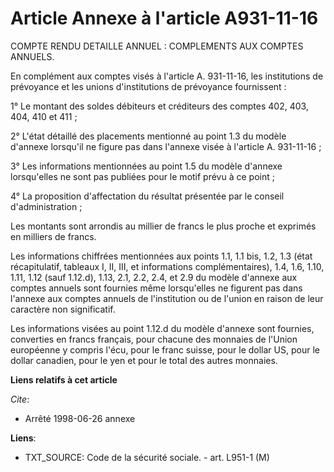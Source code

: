 # Article Annexe à l'article A931-11-16

COMPTE RENDU DETAILLE ANNUEL : COMPLEMENTS AUX COMPTES ANNUELS. 

En complément aux comptes visés à l'article A. 931-11-16, les institutions de prévoyance et les unions d'institutions de
prévoyance fournissent :

1° Le montant des soldes débiteurs et créditeurs des comptes 402, 403, 404, 410 et 411 ;

2° L'état détaillé des placements mentionné au point 1.3 du modèle d'annexe lorsqu'il ne figure pas dans l'annexe visée à
l'article A. 931-11-16 ;

3° Les informations mentionnées au point 1.5 du modèle d'annexe lorsqu'elles ne sont pas publiées pour le motif prévu à ce
point ;

4° La proposition d'affectation du résultat présentée par le conseil d'administration ;

Les montants sont arrondis au millier de francs le plus proche et exprimés en milliers de francs.

Les informations chiffrées mentionnées aux points 1.1, 1.1 bis, 1.2, 1.3 (état récapitulatif, tableaux I, II, III, et
informations complémentaires), 1.4, 1.6, 1.10, 1.11, 1.12 (sauf 1.12.d), 1.13, 2.1, 2.2, 2.4, et 2.9 du modèle d'annexe aux
comptes annuels sont fournies même lorsqu'elles ne figurent pas dans l'annexe aux comptes annuels de l'institution ou de
l'union en raison de leur caractère non significatif.

Les informations visées au point 1.12.d du modèle d'annexe sont fournies, converties en francs français, pour chacune des
monnaies de l'Union européenne y compris l'écu, pour le franc suisse, pour le dollar US, pour le dollar canadien, pour le yen
et pour le total des autres monnaies.

**Liens relatifs à cet article**

_Cite_:

  - Arrêté 1998-06-26 annexe

**Liens**:

  - TXT_SOURCE: Code de la sécurité sociale. - art. L951-1 (M)
